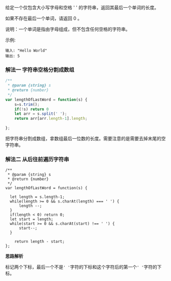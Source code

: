 给定一个仅包含大小写字母和空格 ' ' 的字符串，返回其最后一个单词的长度。

如果不存在最后一个单词，请返回 0 。

说明：一个单词是指由字母组成，但不包含任何空格的字符串。

示例:
```
输入: "Hello World"
输出: 5
```

### 解法一 字符串空格分割成数组

```javascript
/**
 * @param {string} s
 * @return {number}
 */
var lengthOfLastWord = function(s) {
    s=s.trim();
    if(!s) return 0
    let arr = s.split(' ');
    return arr[arr.length-1].length;
    
};
```
把字符串分割成数组，拿数组最后一位数的长度。需要注意的是需要去掉末尾的空字符串。

### 解法二 从后往前遍历字符串

```
/**
 * @param {string} s
 * @return {number}
 */
var lengthOfLastWord = function(s) {

  let length = s.length-1;
  while(length >= 0 && s.charAt(length) === ' ') {
      length --;
  }
  if(length < 0) return 0;
  let start = length;
  while(start >= 0 && s.charAt(start) !== ' ') {
      start--;
  }
    
    return length - start;
};
```

**思路解析**

标记两个下标，最后一个不是`' '`字符的下标和这个字符后的第一个`' '`字符的下标。